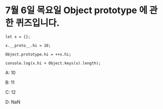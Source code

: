 # 7월 6일 목요일 Object prototype 에 관한 퀴즈입니다.

```
let x = {};

x.__proto__.hi = 10;

Object.prototype.hi = ++x.hi;

console.log(x.hi + Object.keys(x).length);
```

A: 10

B: 11

C: 12

D: NaN
